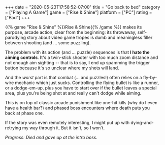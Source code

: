+++
date = "2020-05-23T17:58:52-07:00"
title = "Go back to bed"
category = ["Playing A Game"]
game = ["Rise &amp; Shine"]
platform = ["PC"]
rating = ["Bad"]
+++

{{% game "Rise &amp; Shine" %}}Rise &amp; Shine{{% /game %}} makes its purpose, arcade action, clear from the beginning: its throwaway, self-parodying story about video game tropes is dumb and meaningless filler between shooting (and ... some puzzling).

The problem with its action (and ... puzzle) sequences is that <b>I hate the aiming controls</b>.  It's a twin-stick shooter with too much zoom distance and not enough aim sighting -- that is to say, I end up spamming the trigger button because it's so unclear where my shots will land.

And the <i>worst</i> part is that combat (... and puzzles!) often relies on a fly-by-wire mechanic which just sucks.  Controlling the flying bullet is like a runner, or a dodge-em-up, plus you have to start over if the bullet leaves a special area, plus you're being shot at and really can't dodge while aiming.

This is on top of classic arcade punishment like one-hit kills (why do I even have a health bar?) and phased boss encounters where death puts you back at phase one.

If the story was even remotely interesting, I might put up with dying-and-retrying my way through it.  But it isn't, so I won't.

<i>Progress: Died and gave up at the intro boss.</i>
